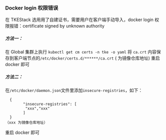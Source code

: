 ### Docker login 权限错误

在 TKEStack 选用用了自建证书，需要用户在客户端手动导入，docker login 权限报错：certificate signed by unknown authority

##### 方法一：

在 Global 集群上执行 `kubectl get cm certs -n tke -o yaml`
将 `ca.crt` 内容保存到客户端节点的`/etc/docker/certs.d/******/ca.crt` ( 为镜像仓库地址)
重启 docker 即可

##### 方法二：

  在`/etc/docker/daemon.json`文件里添加`insecure-registries`，如下：

```shell
  {
        "insecure-registries": [
         "xxx","xxx"
        ]
  }
（xxx 为镜像仓库地址）
```

  重启 docker 即可